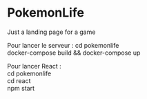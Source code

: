 # PokemonLife
Just a landing page for a game

Pour lancer le serveur : 
cd pokemonlife<br/>
docker-compose build && docker-compose up<br/>

Pour lancer React :<br/>
cd pokemonlife<br/>
cd react<br/>
npm start<br/>
